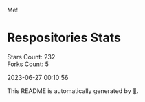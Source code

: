 Me!

# Respositories Stats
Stars Count: 232  
Forks Count: 5

2023-06-27 00:10:56  

This README is automatically generated by [🐰](https://github.com/rnitta/rnitta).
